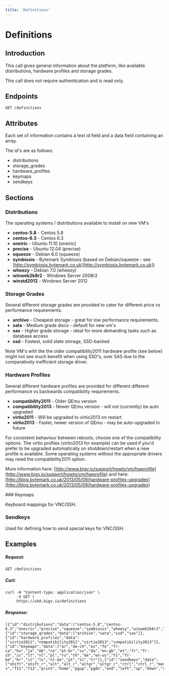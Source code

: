 ```yaml
---
title: 'Definitions'
---
```


# Definitions

## Introduction 

This call gives general information about the platform, like available distributions, hardware profiles and storage grades.

This call does not require authentication and is read only.


## Endpoints

    GET /definitions


## Attributes

Each set of information contains a text id field and a data field containing an array.

The id's are as follows:

* distributions
* storage_grades
* hardware_profiles
* keymaps
* sendkeys


## Sections


### Distributions

The operating systems / distributions available to install on new VM's

* **centos-5.8** - Centos 5.8
* **centos-6.3** - Centos 6.3
* **oneiric** - Ubuntu 11.10 (oneiric)
* **precise** - Ubuntu 12.04 (precise)
* **squeeze** - Debian 6.0 (squeeze)
* **symbiosis** - Bytemark Symbiosis (based on Debian/squeeze - see [http://symbiosis.bytemark.co.uk](http://symbiosis.bytemark.co.uk])
* **wheezy** - Debian 7.0 (wheezy)
* **winweb2k8r2** - Windows Server 2008r2
* **winstd2012** - Windows Server 2012


### Storage Grades

Several different storage grades are provided to cater for different price vs performance requirements.

* **archive** - Cheapest storage - great for low performance requirements.
* **sata** - Medium grade discs - default for new vm's
* **sas** - Higher grade storage - ideal for more demanding tasks such as database access
* **ssd** - Fastest, solid state storage, SSD-backed

Note VM's with the the older compatibility2011 hardware profile (see below) might not see much benefit when using SSD's, over SAS due to the comparatively inefficient storage driver.


### Hardware Profiles

Several different hardware profiles are provided for different different performance vs backwards compatibility requirements.

* **compatibility2011** - Older QEmu version
* **compatibility2013** - Newer QEmu version - will not (currently) be auto upgraded
* **virtio2011** - Will be upgraded to virtio2013 on restart
* **virtio2013** - Faster, newer version of QEmu - may be auto-upgraded in future

For consistent behaviour between reboots, choose one of the compatibility options. The virtio profiles
(virtio2013 for example) can be used if you'd prefer to be upgraded automatically on shutdown/restart
when a new profile is available. Some operating systems without the appropriate drivers may need the
compatibility2011 option.

More information here: [http://www.bigv.io/support/howto/vm/hwprofile](http://www.bigv.io/support/howto/vm/hwprofile) and here: [http://blog.bytemark.co.uk/2013/05/09/hardware-profiles-upgrades](http://blog.bytemark.co.uk/2013/05/09/hardware-profiles-upgrades)


### Keymaps

Keyboard mappings for VNC/SSH.


### Sendkeys

Used for defining how to send special keys for VNC/SSH.


## Examples

##### Request:

    GET /definitions

##### Curl:

    curl -H "Content-type: application/json" \
         -X GET \
         https://uk0.bigv.io/definitions

##### Response:

    [{"id":"distributions","data":["centos-5.8","centos-6.3","oneiric","precise","squeeze","symbiosis","wheezy","winweb2k8r2","winstd2012"]}
    {"id":"storage_grades","data":["archive","sata","ssd","sas"]},
    {"id":"hardware_profiles","data":["virtio2011","compatibility2011","virtio2013","compatibility2013"]},
    {"id":"keymaps","data":["ar","de-ch","es","fo","fr-ca","hu","ja","mk","no","pt-br","sv","da","en-gb","et","fr","fr-ch","is","lt","nl","pl","ru","th","de","en-us","fi","fr-be","hr","it","lv","nl-be","pt","sl","tr"]},{"id":"sendkeys","data":["shift","shift_r","alt","alt_r","altgr","altgr_r","ctrl","ctrl_r","menu","esc","1","2","3","4","5","6","7","8","9","0","minus","equal","backspace","tab","q","w","e","r","t","y","u","i","o","p","ret","a","s","d","f","g","h","j","k","l","z","x","c","v","b","n","m","comma","dot","slash","asterisk","spc","caps_lock","f1","f2","f3","f4","f5","f6","f7","f8","f9","f10","num_lock","scroll_lock","kp_divide","kp_multiply","kp_subtract","kp_add","kp_enter","kp_decimal","sysrq","kp_0","kp_1","kp_2","kp_3","kp_4","kp_5","kp_6","kp_7","kp_8","kp_9","<","f11","f12","print","home","pgup","pgdn","end","left","up","down","right","insert","delete"]}]
